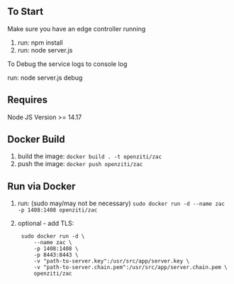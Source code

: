 
## To Start

Make sure you have an edge controller running

1. run: npm install
2. run: node server.js

To Debug the service logs to console log

run: node server.js debug

## Requires 

Node JS Version >= 14.17

## Docker Build

1. build the image: `docker build . -t openziti/zac`
1. push the image: `docker push openziti/zac`

## Run via Docker

1. run: (sudo may/may not be necessary) `sudo docker run -d --name zac -p 1408:1408 openziti/zac`
1. optional - add TLS: 
 
        sudo docker run -d \
            --name zac \
            -p 1408:1408 \
            -p 8443:8443 \
            -v "path-to-server.key":/usr/src/app/server.key \
            -v "path-to-server.chain.pem":/usr/src/app/server.chain.pem \
            openziti/zac 

